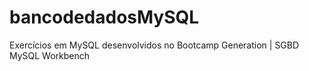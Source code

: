 # bancodedadosMySQL
Exercícios em MySQL desenvolvidos no Bootcamp Generation | SGBD MySQL Workbench
